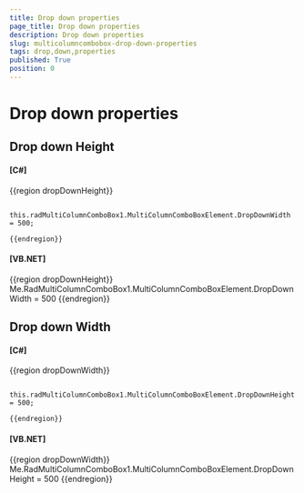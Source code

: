 ```yaml
---
title: Drop down properties
page_title: Drop down properties
description: Drop down properties
slug: multicolumncombobox-drop-down-properties
tags: drop,down,properties
published: True
position: 0
---
```


# Drop down properties



## Drop down Height

#### __[C#]__

{{region dropDownHeight}}
	            
	            this.radMultiColumnComboBox1.MultiColumnComboBoxElement.DropDownWidth = 500;
	            
	{{endregion}}



#### __[VB.NET]__

{{region dropDownHeight}}
	        Me.RadMultiColumnComboBox1.MultiColumnComboBoxElement.DropDownWidth = 500
	{{endregion}}



## Drop down Width

#### __[C#]__

{{region dropDownWidth}}
	            
	            this.radMultiColumnComboBox1.MultiColumnComboBoxElement.DropDownHeight = 500;
	
	{{endregion}}



#### __[VB.NET]__

{{region dropDownWidth}}
	        Me.RadMultiColumnComboBox1.MultiColumnComboBoxElement.DropDownHeight = 500
	{{endregion}}


